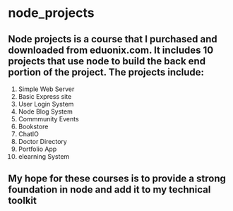 # node_projects

## Node projects is a course that I purchased and downloaded from eduonix.com. It includes 10 projects that use node to build the back end portion of the project. The projects include:

1. Simple Web Server
2. Basic Express site
3. User Login System
4. Node Blog System
5. Commmunity Events
6. Bookstore
7. ChatIO
8. Doctor Directory
9. Portfolio App
10. elearning System

## My hope for these courses is to provide a strong foundation in node and add it to my technical toolkit
